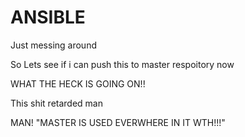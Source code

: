 # ANSIBLE
Just messing around

So Lets see if i can push this to master respoitory now

WHAT THE HECK IS GOING ON!!

This shit retarded man

MAN! "MASTER IS USED EVERWHERE IN IT WTH!!!"
